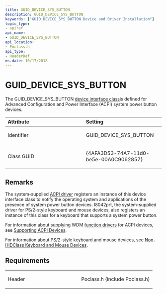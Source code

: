 ```yaml
---
title: GUID_DEVICE_SYS_BUTTON
description: GUID_DEVICE_SYS_BUTTON
keywords: ["GUID_DEVICE_SYS_BUTTON Device and Driver Installation"]
topic_type:
- apiref
api_name:
- GUID_DEVICE_SYS_BUTTON
api_location:
- Poclass.h
api_type:
- HeaderDef
ms.date: 10/17/2018
---
```


# GUID_DEVICE_SYS_BUTTON


The GUID_DEVICE_SYS_BUTTON [device interface class](./overview-of-device-interface-classes.md)is defined for Advanced Configuration and Power Interface (ACPI) system power button devices.

<table>
<colgroup>
<col width="50%" />
<col width="50%" />
</colgroup>
<thead>
<tr class="header">
<th align="left">Attribute</th>
<th align="left">Setting</th>
</tr>
</thead>
<tbody>
<tr class="odd">
<td align="left"><p>Identifier</p></td>
<td align="left"><p>GUID_DEVICE_SYS_BUTTON</p></td>
</tr>
<tr class="even">
<td align="left"><p>Class GUID</p></td>
<td align="left"><p>{4AFA3D53-74A7-11d0-be5e-00A0C9062857}</p></td>
</tr>
</tbody>
</table>

 

## Remarks

The system-supplied [ACPI driver](../kernel/acpi-driver.md) registers an instance of this device interface class to notify the operating system and applications of the presence of system power button devices. I8042prt, the system-supplied driver for PS/2-style keyboard and mouse devices, also registers an instance of this class for a keyboard that supports a system power button.

For information about supplying WDM [function drivers](../kernel/function-drivers.md) for ACPI devices, see [Supporting ACPI Devices](../acpi/supporting-acpi-devices.md).

For information about PS/2-style keyboard and mouse devices, see [Non-HIDClass Keyboard and Mouse Devices](../hid/keyboard-and-mouse-class-drivers.md).

## Requirements

<table>
<colgroup>
<col width="50%" />
<col width="50%" />
</colgroup>
<tbody>
<tr class="odd">
<td align="left"><p>Header</p></td>
<td align="left">Poclass.h (include Poclass.h)</td>
</tr>
</tbody>
</table>

 

